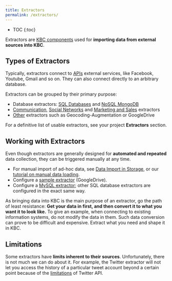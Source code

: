 ```yaml
---
title: Extractors
permalink: /extractors/
---
```


* TOC
{:toc}

Extractors are [KBC components](/overview/) used for **importing data from external sources into KBC**. 

## Types of Extractors
Typically, extractors connect to [APIs](https://en.wikipedia.org/wiki/Application_programming_interface#Web_APIs) 
external services, like Facebook, Youtube, Gmail and so on. 
They can also connect directly to an arbitrary database. 

Extractors can be grouped by their primary purpose: 

- Database extractors: [SQL Databases](/extractors/database/sqldb/) and [NoSQL MongoDB](/extractors/database/mongodb/)
- [Communication](/extractors/communication/), 
[Social Networks](/extractors/social/) and [Marketing and Sales](/extractors/marketing-sales/) extractors
- [Other](/extractors/other/) extractors such as Geocoding-Augmentation or GoogleDrive

For a definitive list of usable extractors, see your project **Extractors** section. 

## Working with Extractors
Even though extractors are generally designed for **automated and repeated** data collection, 
they can be triggered manually at any time. 

- For manual import of ad-hoc data, see [Data Import in Storage](/storage/file-uploads/), or our [tutorial on manual data loading](/tutorial/load/).
- Configure a [sample extractor](/tutorial/load/googledrive/) (GoogleDrive). 
- Configure a [MySQL extractor](/tutorial/load/database/); 
other SQL database extractors are configured in the exact same way. 

As bringing data into KBC is the main purpose of an extractor, go the path of least resistance:
**Get your data in first, and then convert it to what you want it to look like.** 
To give an example, when connecting to existing information systems, do not modify the data in them. 
Such data conversion can prove to be difficult and expensive. Extract what you need and shape it in KBC.

## Limitations
Some extractors have **limits inherent to their sources**. Unfortunately, there is not much we can do about it. 
For example, the Twitter extractor will not let you access the history of a particular tweet account beyond a certain point
because of the [limitations](http://stackoverflow.com/questions/1662151/getting-historical-data-from-twitter) of Twitter API.  
